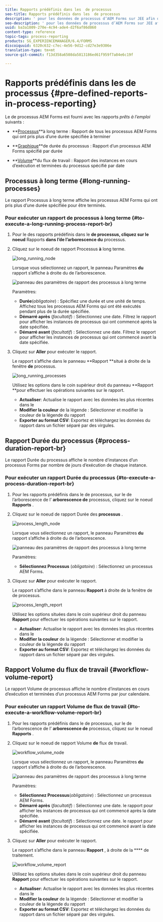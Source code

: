 ```yaml
---
title: Rapports prédéfinis dans les  de processus
seo-title: Rapports prédéfinis dans les  de processus
description: ' pour les données de processus d’AEM Forms sur JEE afin de créer des rapports sur les processus à long terme, la durée du processus et le volume de flux de travail'
seo-description: ' pour les données de processus d’AEM Forms sur JEE afin de créer des rapports sur les processus à long terme, la durée du processus et le volume de flux de travail'
uuid: ba3a1809-270e-4c94-ade4-d2f6af86d860
content-type: reference
topic-tags: process-reporting
products: SG_EXPERIENCEMANAGER/6.4/FORMS
discoiquuid: 6320c632-c7ec-4e56-9d12-cd27e3e9306e
translation-type: tm+mt
source-git-commit: f13d358a6508da5813186ed61f959f7a84e6c19f

---
```



# Rapports prédéfinis dans les  de processus {#pre-defined-reports-in-process-reporting}

Le de processus AEM Forms est fourni avec les rapports *prêts à l’emploi* suivants :

* **[Processus](/help/forms/using/process-reporting/pre-defined-reports-in-process-reporting.md#p-long-running-processes-p)**à long terme : Rapport de tous les processus AEM Forms qui ont pris plus d’une durée spécifiée à terminer

* **[Graphique](/help/forms/using/process-reporting/pre-defined-reports-in-process-reporting.md#p-process-duration-report-br-p)**de durée du processus : Rapport d’un processus AEM Forms spécifié par durée

* **[Volume](/help/forms/using/process-reporting/pre-defined-reports-in-process-reporting.md#p-workflow-volume-report-p)**du flux de travail : Rapport des instances en cours d’exécution et terminées du processus spécifié par date

## Processus à long terme {#long-running-processes}

Le rapport Processus à long terme affiche les processus AEM Forms qui ont pris plus d’une durée spécifiée pour être terminés.

### Pour exécuter un rapport de processus à long terme {#to-execute-a-long-running-process-report-br}

1. Pour  le des rapports prédéfinis dans le **de processus, cliquez sur le noeud** Rapports **dans l’de l’arborescence du** processus.
1. Cliquez sur le noeud de rapport Processus **à** long terme.

   ![long_running_node](assets/long_running_node.png)

   Lorsque vous sélectionnez un rapport, le panneau Paramètres **du** rapport s’affiche à droite du  de l’arborescence.

   ![panneau des paramètres de rapport des processus à long terme](assets/report_parameters_panel.png)

   Paramètres:

   * **Durée**(*obligatoire*) : Spécifiez une durée et une unité de temps. Affichez tous les processus AEM Forms qui ont été exécutés pendant plus de la durée spécifiée.
   * **Démarré après** (*facultatif*) : Sélectionnez une date. Filtrez le rapport pour afficher les instances de processus qui ont commencé après la date spécifiée.
   * **Démarré avant** (*facultatif*) : Sélectionnez une date. Filtrez le rapport pour afficher les instances de processus qui ont commencé avant la date spécifiée.

1. Cliquez sur **Aller** pour exécuter le rapport.

   Le rapport s’affiche dans le panneau **Rapport **situé à droite de la fenêtre **de** processus.

   ![long_running_processes](assets/long_running_processes.png)

   Utilisez les options dans le coin supérieur droit du panneau **Rapport **pour effectuer les opérations suivantes sur le rapport.

   * **Actualiser**: Actualise le rapport avec les données les plus récentes dans le  
   * **Modifier la couleur** de la légende : Sélectionner et modifier la couleur de la légende du rapport
   * **Exporter au format CSV**: Exportez et téléchargez les données du rapport dans un fichier séparé par des virgules.

## Rapport Durée du processus {#process-duration-report-br}

Le rapport Durée du processus affiche le nombre d’instances d’un processus Forms par nombre de jours d’exécution de chaque instance.

### Pour exécuter un rapport Durée du processus {#to-execute-a-process-duration-report-br}

1. Pour  les rapports prédéfinis dans le de processus, sur le de l’arborescence de l’ **arborescence de** processus, cliquez sur le noeud **Rapports** .
1. Cliquez sur le noeud de rapport Durée des **processus** .

   ![process_length_node](assets/process_duration_node.png)

   Lorsque vous sélectionnez un rapport, le panneau Paramètres **du** rapport s’affiche à droite du  de l’arborescence.

   ![panneau des paramètres de rapport des processus à long terme](assets/process_duration_params.png)

   Paramètres:

   * **Sélectionnez Processus** (*obligatoire*) : Sélectionnez un processus AEM Forms.

1. Cliquez sur **Aller** pour exécuter le rapport.

   Le rapport s’affiche dans le panneau **Rapport** à droite de la fenêtre de  de processus.

   ![process_length_report](assets/process_duration_report.png)

   Utilisez les options situées dans le coin supérieur droit du panneau **Rapport** pour effectuer les opérations suivantes sur le rapport.

   * **Actualiser**: Actualise le rapport avec les données les plus récentes dans le  
   * **Modifier la couleur** de la légende : Sélectionner et modifier la couleur de la légende du rapport
   * **Exporter au format CSV**: Exportez et téléchargez les données du rapport dans un fichier séparé par des virgules.

## Rapport Volume du flux de travail {#workflow-volume-report}

Le rapport Volume de processus affiche le nombre d’instances en cours d’exécution et terminées d’un processus AEM Forms par jour calendaire.

### Pour exécuter un rapport Volume de flux de travail {#to-execute-a-workflow-volume-report-br}

1. Pour  les rapports prédéfinis dans le de processus, sur le de l’arborescence de l’ **arborescence de** processus, cliquez sur le noeud **Rapports** .
1. Cliquez sur le noeud de rapport Volume **de** flux de travail.

   ![workflow_volume_node](assets/workflow_volume_node.png)

   Lorsque vous sélectionnez un rapport, le panneau Paramètres **du** rapport s’affiche à droite du  de l’arborescence.

   ![panneau des paramètres de rapport des processus à long terme](assets/workflow_volume_params.png)

   Paramètres:

   * **Sélectionnez Processus**(*obligatoire*) : Sélectionnez un processus AEM Forms.
   * **Démarré après** (*facultatif*) : Sélectionnez une date.  le rapport pour afficher les instances de processus qui ont commencé après la date spécifiée.
   * **Démarré avant** (*facultatif*) : Sélectionnez une date.  le rapport pour afficher les instances de processus qui ont commencé avant la date spécifiée.

1. Cliquez sur **Aller** pour exécuter le rapport.

   Le rapport s’affiche dans le panneau **Rapport** , à droite de la **** de traitement.

   ![workflow_volume_report](assets/workflow_volume_report.png)

   Utilisez les options situées dans le coin supérieur droit du panneau **Rapport** pour effectuer les opérations suivantes sur le rapport.

   * **Actualiser**: Actualise le rapport avec les données les plus récentes dans le  
   * **Modifier la couleur** de la légende : Sélectionner et modifier la couleur de la légende du rapport
   * **Exporter au format CSV**: Exportez et téléchargez les données du rapport dans un fichier séparé par des virgules.

